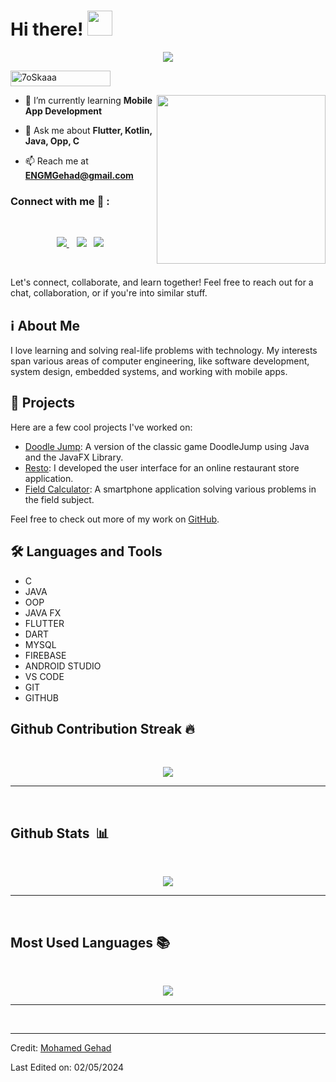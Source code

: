 <h1> Hi there! <img src = "https://raw.githubusercontent.com/MartinHeinz/MartinHeinz/master/wave.gif" width = 40px> </h1>
<p align='center'>
<img src="https://readme-typing-svg.herokuapp.com?color=%2336BCF7&size=25&center=true&vCenter=true&width=433&height=75&lines=I'm+Mohamed+Gehad+Hussien;Second+Year+Student;Zagazig+University;Computers+and+Systems;Android+App+Developer;Flutter+Developer;%40MGehad">
</p>
	<img src="https://komarev.com/ghpvc/?username=MGehad&label=Profile%20views&color=0047AB&style=plastic?" alt="7oSkaaa" height=25px, width=160px/> 

<img align="right" src="https://media.giphy.com/media/QvpqTCiEcwtvx6wwJK/giphy.gif" width="270" height="270" frameBorder="0" class="giphy-embed" allowFullScreen></img>


- 🌱 I’m currently learning **Mobile App Development**

- 💬 Ask me about **Flutter, Kotlin, Java, Opp, C**

- 📫 Reach me at **ENGMGehad@gmail.com**

### Connect with me 🔗 :
<br>
<p align='center'>
<a href="mailto:ENGMGehad@gmail.com" target="_blank">
<img src="https://img.shields.io/badge/Gmail-D14836?style=for-the-badge&logo=gmail&logoColor=white">
</a>&nbsp;&nbsp;
<a href="https://www.instagram.com/ENGMGehad" target="_blank">
<img src="https://img.shields.io/badge/MGehad-%23E4405F.svg?style=for-the-badge&logo=Instagram&logoColor=white"></a>&nbsp;&nbsp;
<a href="https://www.linkedin.com/in/MGehad" target="_blank">
<img src="https://img.shields.io/badge/linkedin-%230077B5.svg?style=for-the-badge&logo=linkedin&logoColor=white"></a>&nbsp;&nbsp;
</p>
<br>

Let's connect, collaborate, and learn together! Feel free to reach out for a chat, collaboration, or if you're into similar stuff.

## ℹ️ About Me 

I love learning and solving real-life problems with technology. My interests span various areas of computer engineering, like software development, system design, embedded systems, and working with mobile apps.

## 🚀 Projects

Here are a few cool projects I've worked on:

- [Doodle Jump](https://github.com/K4rimCraft/DoodleJump): A version of the classic game DoodleJump using Java and the JavaFX Library.
- [Resto](https://github.com/K4rimCraft/Restaurant-App): I developed the user interface for an online restaurant store application.
- [Field Calculator](https://github.com/MGehad/Field-Calculator): A smartphone application solving various problems in the field subject.

Feel free to check out more of my work on [GitHub](https://github.com/MGehad/).


## 🛠️ Languages and Tools

- C
- JAVA
- OOP
- JAVA FX
- FLUTTER
- DART
- MYSQL
- FIREBASE
- ANDROID STUDIO
- VS CODE
- GIT
- GITHUB


## Github Contribution Streak 🔥 
<br>
<p align='center'><img src="https://github-readme-streak-stats.herokuapp.com?user=MGehad&theme=black-ice&hide_border=true&date_format=M%20j%5B%2C%20Y%5D"></p>

<hr><br>

## Github Stats &nbsp;📊
<br>
<p align='center'>
<img src="https://github-readme-stats.vercel.app/api?username=MGehad&show_icons=true&theme=github_dark">
</p>
<hr>
<br>

## Most Used Languages 📚
<br>
<p align='center'>
<img src="https://github-readme-stats.anuraghazra1.vercel.app/api/top-langs/?username=MGehad&theme=dark&hide_border=true&no-bg=true&no-frame=true&langs_count=10">
</p>
<hr>
<br>

------
Credit: [Mohamed Gehad](https://github.com/MGehad)

Last Edited on: 02/05/2024

